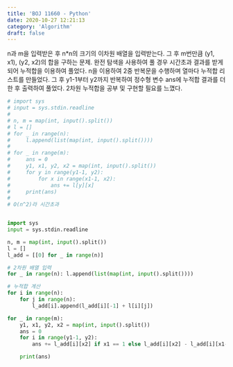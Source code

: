 ```yaml
---
title: 'BOJ 11660 - Python'
date: 2020-10-27 12:21:13
category: 'Algorithm'
draft: false
---
```

n과 m을 입력받은 후 n*n의 크기의 이차원 배열을 입력받는다. 그 후 m번만큼 (y1, x1), (y2, x2)의 합을 구하는 문제. 완전 탐색을 사용하여 풀 경우 시간초과 결과를 받게되어 누적합을 이용하여 풀었다. n을 이용하여 2중 반복문을 수행하며 열마다 누적합 리스트를 만들었다. 그 후 y1-1부터 y2까지 반복하여 정수형 변수 ans에 누적합 결과를 더한 후 출력하여 풀었다. 2차원 누적합을 공부 및 구현할 필요를 느꼈다.
```python
# import sys
# input = sys.stdin.readline
#
# n, m = map(int, input().split())
# l = []
# for _ in range(n):
#     l.append(list(map(int, input().split())))
#
# for _ in range(m):
#     ans = 0
#     y1, x1, y2, x2 = map(int, input().split())
#     for y in range(y1-1, y2):
#         for x in range(x1-1, x2):
#             ans += l[y][x]
#     print(ans)
#
# O(n^2)라 시간초과


import sys
input = sys.stdin.readline

n, m = map(int, input().split())
l = []
l_add = [[0] for _ in range(n)]

# 2차원 배열 입력
for _ in range(n): l.append(list(map(int, input().split())))

# 누적합 계산
for i in range(n):
    for j in range(n):
        l_add[i].append(l_add[i][-1] + l[i][j])

for _ in range(m):
    y1, x1, y2, x2 = map(int, input().split())
    ans = 0
    for i in range(y1-1, y2):
        ans += l_add[i][x2] if x1 == 1 else l_add[i][x2] - l_add[i][x1-1]

    print(ans)

```